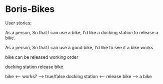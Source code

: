 # Boris-Bikes

User stories:

As a person,
So that I can use a bike,
I'd like a docking station to release a bike.

As a person,
So that I can use a good bike,
I'd like to see if a bike works

bike                    can be released
                        working order

docking station         release bike

bike <-- works? -->  true/false
docking station <-- release bike --> a bike
